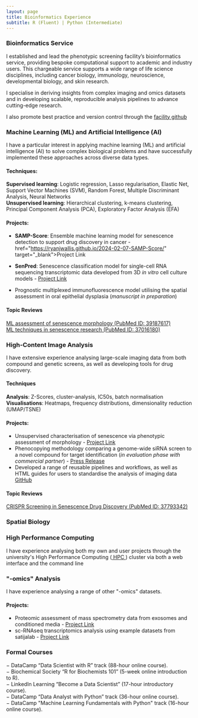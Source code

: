 ```yaml
---
layout: page
title: Bioinformatics Experience
subtitle: R (Fluent) | Python (Intermediate)
---
```


### Bioinformatics Service
I established and lead the phenotypic screening facility’s bioinformatics service, providing bespoke computational support to academic and industry users. This chargeable service supports a wide range of life science disciplines, including cancer biology, immunology, neuroscience, developmental biology, and skin research.

I specialise in deriving insights from complex imaging and omics datasets and in developing scalable, reproducible analysis pipelines to advance cutting-edge research.

I also promote best practice and version control through the <a href="https://github.com/Phenotypic-Screening-QMUL" target="_blank"> facility github</a>

### Machine Learning (ML) and Artificial Intelligence (AI)
I have a particular interest in applying machine learning (ML) and artificial intelligence (AI) to solve complex biological problems and have successfully implemented these approaches across diverse data types.

#### Techniques:
**Supervised learning**: Logistic regression, Lasso regularisation, Elastic Net, Support Vector Machines (SVM), Random Forest, Multiple Discriminant Analysis, Neural Networks<br>
**Unsupervised learning**: Hierarchical clustering, k-means clustering, Principal Component Analysis (PCA), Exploratory Factor Analysis (EFA)

#### Projects:
- **SAMP-Score**: Ensemble machine learning model for senescence detection to support drug discovery in cancer - href="https://ryanjwallis.github.io/2024-02-07-SAMP-Score/" target="_blank">Project Link</a>

- **SenPred**: Senescence classification model for single-cell RNA sequencing transcriptomic data developed from 3D _in vitro_ cell culture models - <a href="https://ryanjwallis.github.io/2023-10-23-SenPred/" target="_blank">Project Link</a>

- Prognostic multiplexed immunofluorescence model utilising the spatial assessment in oral epithelial dysplasia (_manuscript in preparation_)

#### Topic Reviews
<a href="https://pubmed.ncbi.nlm.nih.gov/39187617/" target="_blank"> ML assessment of senescence morphology (PubMed ID: 39187617)</a><br>
<a href="https://pubmed.ncbi.nlm.nih.gov/37016180/" target="_blank"> ML techniques in senescence research (PubMed ID: 37016180)</a>

### High-Content Image Analysis
I have extensive experience analysing large-scale imaging data from both compound and genetic screens, as well as developing tools for drug discovery. 

#### Techniques
**Analysis**: Z-Scores, cluster-analysis, IC50s, batch normalisation <br>
**Visualisations**: Heatmaps, frequency distributions, dimensionality reduction (UMAP/TSNE)

#### Projects:
- Unsupervised characterisation of senescence via phenotypic assessment of morphology - <a href="https://ryanjwallis.github.io/22022-05-16-SAMPs/" target="_blank">Project Link</a> <br>
- Phenocopying methodology comparing a genome-wide siRNA screen to  a novel compound for target identification (_in evaluation phase with commercial partner_) - <a href="https://www.qmul.ac.uk/blizard/about/news/items/queen-mary-research-team-heads-discovery-of-a-new-method-to-stop-the-growth-of-cancer-cells.html" target="_blank"> Press Release </a> <br>
- Developed a range of reusable pipelines and workflows, as well as HTML guides for users to standardise the analysis of imaging data  <a href="https://github.com/Phenotypic-Screening-QMUL/InCarta-Scripts" target="_blank"> GitHub </a>

#### Topic Reviews
<a href="https://pubmed.ncbi.nlm.nih.gov/37793342/" target="_blank"> CRISPR Screening in Senescence Drug Discovery (PubMed ID: 37793342)</a>

### Spatial Biology



### High Performance Computing
I have experience analysing both my own and user projects through the university's High Performance Computing (<a href="https://docs.hpc.qmul.ac.uk/" target="_blank"> HPC </a>) cluster via both a web interface and the command line 

### "-omics" Analysis
I have experience analysing a range of other "-omics" datasets.

#### Projects:
- Proteomic assessment of mass spectrometry data from exosomes and conditioned media - <a href="https://ryanjwallis.github.io/2021-02-18-Senescent-Exosomes/" target="_blank">Project Link</a><br>
- sc-RNAseq transcriptomics analysis using example datasets from satijalab - <a href="https://ryanjwallis.github.io/22023-10-01-Seurat-scRNAseq-Transcriptomics/" target="_blank">Project Link</a>

### Formal Courses
− DataCamp “Data Scientist with R” track (88-hour online course).<br>
− Biochemical Society “R for Biochemists 101” (5-week online introduction to R).<br>
− LinkedIn Learning “Become a Data Scientist” (17-hour introductory course).<br>
− DataCamp “Data Analyst with Python” track (36-hour online course).<br>
− DataCamp "Machine Learning Fundamentals with Python" track (16-hour online course).







